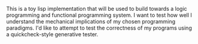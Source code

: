 This is a toy lisp implementation that will be used to build towards a logic
programming and functional programming system. I want to test how well I
understand the mechanical implications of my chosen programming paradigms. I'd
like to attempt to test the correctness of my programs using a quickcheck-style
generative tester.
